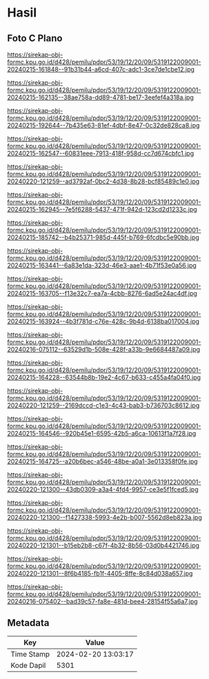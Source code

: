 # Hasil

## Foto C Plano

https://sirekap-obj-formc.kpu.go.id/d428/pemilu/pdpr/53/19/12/20/09/5319122009001-20240215-161848--91b31b44-a6cd-407c-adc1-3ce7de1cbe12.jpg

https://sirekap-obj-formc.kpu.go.id/d428/pemilu/pdpr/53/19/12/20/09/5319122009001-20240215-162135--38ae758a-dd89-4781-be17-3eefef4a318a.jpg

https://sirekap-obj-formc.kpu.go.id/d428/pemilu/pdpr/53/19/12/20/09/5319122009001-20240215-192644--7b435e63-81ef-4dbf-8e47-0c32de828ca8.jpg

https://sirekap-obj-formc.kpu.go.id/d428/pemilu/pdpr/53/19/12/20/09/5319122009001-20240215-162547--60831eee-7913-418f-958d-cc7d674cbfc1.jpg

https://sirekap-obj-formc.kpu.go.id/d428/pemilu/pdpr/53/19/12/20/09/5319122009001-20240220-121259--ad3792af-0bc2-4d38-8b28-bcf85489c1e0.jpg

https://sirekap-obj-formc.kpu.go.id/d428/pemilu/pdpr/53/19/12/20/09/5319122009001-20240215-162945--7e5f6288-5437-471f-942d-123cd2d1233c.jpg

https://sirekap-obj-formc.kpu.go.id/d428/pemilu/pdpr/53/19/12/20/09/5319122009001-20240215-185742--b4b25371-985d-445f-b769-6fcdbc5e90bb.jpg

https://sirekap-obj-formc.kpu.go.id/d428/pemilu/pdpr/53/19/12/20/09/5319122009001-20240215-163441--6a83e1da-323d-46e3-aae1-4b71f53e0a56.jpg

https://sirekap-obj-formc.kpu.go.id/d428/pemilu/pdpr/53/19/12/20/09/5319122009001-20240215-163705--f13e32c7-ea7a-4cbb-8276-6ad5e24ac4df.jpg

https://sirekap-obj-formc.kpu.go.id/d428/pemilu/pdpr/53/19/12/20/09/5319122009001-20240215-163924--4b3f781d-c76e-428c-9b4d-6138ba017004.jpg

https://sirekap-obj-formc.kpu.go.id/d428/pemilu/pdpr/53/19/12/20/09/5319122009001-20240216-075112--63529d1b-508e-428f-a33b-9e6684487a09.jpg

https://sirekap-obj-formc.kpu.go.id/d428/pemilu/pdpr/53/19/12/20/09/5319122009001-20240215-164228--63544b8b-19e2-4c67-b633-c455a4fa04f0.jpg

https://sirekap-obj-formc.kpu.go.id/d428/pemilu/pdpr/53/19/12/20/09/5319122009001-20240220-121259--2169dccd-c1e3-4c43-bab3-b736703c8612.jpg

https://sirekap-obj-formc.kpu.go.id/d428/pemilu/pdpr/53/19/12/20/09/5319122009001-20240215-164546--920b45e1-6595-42b5-a6ca-10613f1a7f28.jpg

https://sirekap-obj-formc.kpu.go.id/d428/pemilu/pdpr/53/19/12/20/09/5319122009001-20240215-164725--a20b6bec-a546-48be-a0a1-3e013358f0fe.jpg

https://sirekap-obj-formc.kpu.go.id/d428/pemilu/pdpr/53/19/12/20/09/5319122009001-20240220-121300--43db0309-a3a4-4fd4-9957-ce3e5f1fced5.jpg

https://sirekap-obj-formc.kpu.go.id/d428/pemilu/pdpr/53/19/12/20/09/5319122009001-20240220-121300--f1427338-5993-4e2b-b007-5562d8eb823a.jpg

https://sirekap-obj-formc.kpu.go.id/d428/pemilu/pdpr/53/19/12/20/09/5319122009001-20240220-121301--b15eb2b8-c67f-4b32-8b56-03d0b4421746.jpg

https://sirekap-obj-formc.kpu.go.id/d428/pemilu/pdpr/53/19/12/20/09/5319122009001-20240220-121301--8f6b4185-fb1f-4405-8ffe-8c84d038a657.jpg

https://sirekap-obj-formc.kpu.go.id/d428/pemilu/pdpr/53/19/12/20/09/5319122009001-20240216-075402--bad39c57-fa8e-481d-bee4-28154f55a6a7.jpg


## Metadata

| Key        | Value               |
| ---------- | ------------------- |
| Time Stamp | 2024-02-20 13:03:17 |
| Kode Dapil | 5301                |




